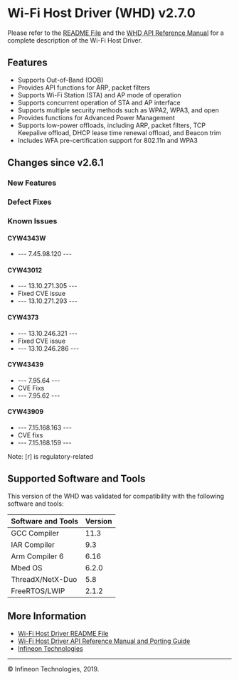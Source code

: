 # Wi-Fi Host Driver (WHD)  v2.7.0
Please refer to the [README File](./README.md) and the [WHD API Reference Manual](https://infineon.github.io/wifi-host-driver/html/index.html) for a complete description of the Wi-Fi Host Driver.

## Features
* Supports Out-of-Band (OOB) 
* Provides API functions for ARP, packet filters
* Supports Wi-Fi Station (STA) and AP mode of operation
* Supports concurrent operation of STA and AP interface
* Supports multiple security methods such as WPA2, WPA3, and open
* Provides functions for Advanced Power Management
* Supports low-power offloads, including ARP, packet filters, TCP Keepalive offload, DHCP lease time renewal offload, and Beacon trim
* Includes WFA pre-certification support for 802.11n and WPA3

## Changes since v2.6.1
### New Features

### Defect Fixes


### Known Issues


#### CYW4343W
* --- 7.45.98.120 ---

#### CYW43012
* --- 13.10.271.305 ---
* Fixed CVE issue
* --- 13.10.271.293 ---

#### CYW4373
* --- 13.10.246.321 ---
* Fixed CVE issue
* --- 13.10.246.286 ---

#### CYW43439
* --- 7.95.64 ---
* CVE Fixs
* --- 7.95.62 ---

#### CYW43909
* --- 7.15.168.163 ---
* CVE fixs
* --- 7.15.168.159 ---

Note: [r] is regulatory-related

## Supported Software and Tools
This version of the WHD was validated for compatibility with the following software and tools:

| Software and Tools                                      | Version      |
| :---                                                    | :----        |
| GCC Compiler                                            | 11.3         |
| IAR Compiler                                            | 9.3          |
| Arm Compiler 6                                          | 6.16         |
| Mbed OS                                                 | 6.2.0        |
| ThreadX/NetX-Duo                                        | 5.8          |
| FreeRTOS/LWIP                                           | 2.1.2        |


## More Information
* [Wi-Fi Host Driver README File](./README.md)
* [Wi-Fi Host Driver API Reference Manual and Porting Guide](https://infineon.github.io/wifi-host-driver/html/index.html)
* [Infineon Technologies](http://www.infineon.com) 

---
© Infineon Technologies, 2019.

